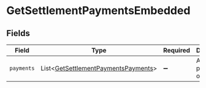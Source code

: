 # GetSettlementPaymentsEmbedded


## Fields

| Field                                                                                            | Type                                                                                             | Required                                                                                         | Description                                                                                      |
| ------------------------------------------------------------------------------------------------ | ------------------------------------------------------------------------------------------------ | ------------------------------------------------------------------------------------------------ | ------------------------------------------------------------------------------------------------ |
| `payments`                                                                                       | List\<[GetSettlementPaymentsPayments](../../models/operations/GetSettlementPaymentsPayments.md)> | :heavy_minus_sign:                                                                               | An array of payment objects.                                                                     |